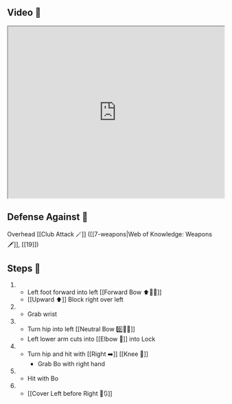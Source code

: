 ## Video 🎥

<iframe src="https://www.youtube.com/embed/TF0fgz7zemw?start=827" width="100%" height="400"></iframe>

## Defense Against 🤺

Overhead [[Club Attack 🪄]] ([[7-weapons|Web of Knowledge: Weapons 🗡️]], [[19]])

## Steps 👣

1. - Left foot forward into left [[Forward Bow ⬆️🧍‍♂️]]
    - [[Upward ⬆️]] Block right over left
2. - Grab wrist
3. - Turn hip into left [[Neutral Bow 0️⃣🧍‍♂️]]
    - Left lower arm cuts into [[Elbow 💪]] into Lock
4. - Turn hip and hit with [[Right ➡️]] [[Knee 🦵]]
     - Grab Bo with right hand
5. - Hit with Bo
6. - [[Cover Left before Right 🦶🔃]]
